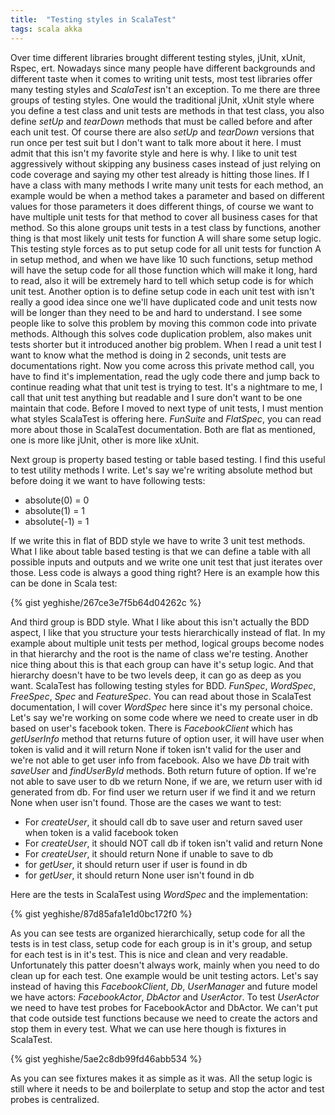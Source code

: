 ```yaml
---
title:  "Testing styles in ScalaTest"
tags: scala akka
---
```


Over time different libraries brought different testing styles, jUnit, xUnit,
Rspec, ert. Nowadays since many people have different backgrounds and
different taste when it comes to writing unit tests, most test libraries
offer many testing styles and *ScalaTest* isn't an exception. To me there are
three groups of testing styles. One would the traditional jUnit, xUnit
style where you define a test class and unit tests are methods in that test
class, you also define *setUp* and *tearDown* methods that must be called
before and after each unit test. Of course there are also *setUp* and *tearDown*
versions that run once per test suit but I don't want to talk more about it here.
I must admit that this isn't my favorite style and here is why. I like to unit
test aggressively without skipping any business cases instead of just
relying on code coverage and saying my other test already is hitting those
lines. If I have a class with many methods I write many unit tests for each
method, an example would be when a method takes a parameter and based on
different values for those parameters it does different things, of course we
want to have multiple unit tests for that method to cover all business cases
for that method. So this alone groups unit tests in a test class by functions,
another thing is that most likely unit tests for function A will share some
setup logic. This testing style forces as to put setup code for all unit tests for function A in
setup method, and when we have like 10 such functions, setup method will have
the setup code for all those function which will make it long, hard to read,
also it will be extremely hard to tell which setup code is for which unit test.
Another option is to define setup code in each unit test with isn't really a
good idea since one we'll have duplicated code and unit tests now will be
longer than they need to be and hard to understand. I see some people like to
solve this problem by moving this common code into private methods. Although this
solves code duplication problem, also makes unit tests shorter but it introduced
another big problem. When I read a unit test I want to know what the method is
doing in 2 seconds, unit tests are documentations right. Now you come across
this private method call, you have to find it's implementation, read the ugly
code there and jump back to continue reading what that unit test is trying to
test. It's a nightmare to me, I call that unit test anything but readable and
I sure don't want to be one maintain that code.
Before I moved to next type of unit tests, I must mention what styles ScalaTest
is offering here. *FunSuite* and *FlatSpec*, you can read more about those in
ScalaTest documentation. Both are flat as mentioned, one is more like jUnit,
other is more like xUnit.

<!--more-->

Next group is property based testing or table based testing. I find
this useful to test utility methods I write. Let's say we're writing absolute
method but before doing it we want to have following tests:

* absolute(0) = 0
* absolute(1) = 1
* absolute(-1) = 1

If we write this in flat of BDD style we have to write 3 unit test methods.
What I like about table based testing is that we can define a table with
all possible inputs and outputs and we write one unit test that just iterates
over those. Less code is always a good thing right?
Here is an example how this can be done in Scala test:

{% gist yeghishe/267ce3e7f5b64d04262c %}

And third group is BDD style. What I like about this isn't actually the BDD
aspect, I like that you structure your tests hierarchically instead of flat.
In my example about multiple unit tests per method, logical groups become
nodes in that hierarchy and the root is the name of class we're testing.
Another nice thing about this is that each group can have it's setup logic.
And that hierarchy doesn't have to be two levels deep, it can go as deep as
you want.
ScalaTest has following testing styles for BDD. *FunSpec*, *WordSpec*,
*FreeSpec*, *Spec* and *FeatureSpec*. You can read about those in ScalaTest
documentation, I will cover *WordSpec* here since it's my personal choice.
Let's say we're working on some code where we need to create user in
db based on user's facebook token. There is *FacebookClient* which has
*getUserInfo* method that returns future of option user, it will have user when
token is valid and it will return None if token isn't valid for the user and
we're not able to get user info from facebook. Also we have *Db* trait with
*saveUser* and *findUserById* methods. Both return future of option. If we're not
able to save user to db we return None, if we are, we return user with id
generated from db. For find user we return user if we find it and we return
None when user isn't found. Those are the cases we want to test:

* For *createUser*, it should call db to save user and return saved user when token is a valid facebook token
* For *createUser*, it should NOT call db if token isn't valid and return None
* For *createUser*, it should return None if unable to save to db
* for *getUser*, it should return user if user is found in db
* for *getUser*, it should return None user isn't found in db


Here are the tests in ScalaTest using *WordSpec* and the implementation:

{% gist yeghishe/87d85afa1e1d0bc172f0 %}

As you can see tests are organized hierarchically, setup code for all the tests is in test class,
setup code for each group is in it's group, and setup for each test is in it's test. This is nice and
clean and very readable. Unfortunately this patter doesn't always work, mainly when you need to do
clean up for each test. One example would be unit testing actors.
Let's say instead of having this *FacebookClient*, *Db*, *UserManager* and future model we have actors:
*FacebookActor*, *DbActor* and *UserActor*. To test *UserActor* we need to have test probes for FacebookActor and
DbActor. We can't put that code outside test functions because we need to create the actors and stop them in every test.
What we can use here though is fixtures in ScalaTest.

{% gist yeghishe/5ae2c8db99fd46abb534 %}

As you can see fixtures makes it as simple as it was. All the setup logic is still where it needs to be
and boilerplate to setup and stop the actor and test probes is centralized.
